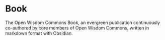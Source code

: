 # Book
The Open Wisdom Commons Book, an evergreen publication continuously co-authored by core members of Open Wisdom Commons, written in markdown format with Obsidian.
